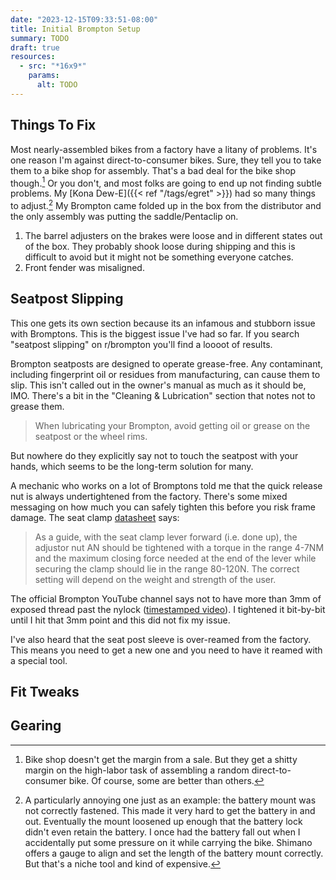 ```yaml
---
date: "2023-12-15T09:33:51-08:00"
title: Initial Brompton Setup
summary: TODO
draft: true
resources:
  - src: "*16x9*"
    params:
      alt: TODO
---
```


## Things To Fix

Most nearly-assembled bikes from a factory have a litany of problems. It's one reason I'm against direct-to-consumer bikes. Sure, they tell you to take them to a bike shop for assembly. That's a bad deal for the bike shop though.[^1] Or you don't, and most folks are going to end up not finding subtle problems. My [Kona Dew-E]({{< ref "/tags/egret" >}}) had so many things to adjust.[^2] My Brompton came folded up in the box from the distributor and the only assembly was putting the saddle/Pentaclip on.

[^1]: Bike shop doesn't get the margin from a sale. But they get a shitty margin on the high-labor task of assembling a random direct-to-consumer bike. Of course, some are better than others.
[^2]: A particularly annoying one just as an example: the battery mount was not correctly fastened. This made it very hard to get the battery in and out. Eventually the mount loosened up enough that the battery lock didn't even retain the battery. I once had the battery fall out when I accidentally put some pressure on it while carrying the bike. Shimano offers a gauge to align and set the length of the battery mount correctly. But that's a niche tool and kind of expensive.

1. The barrel adjusters on the brakes were loose and in different states out of the box. They probably shook loose during shipping and this is difficult to avoid but it might not be something everyone catches.
1. Front fender was misaligned.

## Seatpost Slipping

This one gets its own section because its an infamous and stubborn issue with Bromptons. This is the biggest issue I've had so far. If you search "seatpost slipping" on r/brompton you'll find a loooot of results.

Brompton seatposts are designed to operate grease-free. Any contaminant, including fingerprint oil or residues from manufacturing, can cause them to slip. This isn't called out in the owner's manual as much as it should be, IMO. There's a bit in the "Cleaning & Lubrication" section that notes not to grease them.

>When lubricating your Brompton, avoid getting oil or grease on the seatpost or the wheel rims.

But nowhere do they explicitly say not to touch the seatpost with your hands, which seems to be the long-term solution for many.

A mechanic who works on a lot of Bromptons told me that the quick release nut is always undertightened from the factory. There's some mixed messaging on how much you can safely tighten this before you risk frame damage. The seat clamp [datasheet](https://us.brompton.com/support/bikes/c-line/manuals-and-datasheets) says:

>As a guide, with the seat clamp lever forward (i.e. done up), the adjustor nut AN should be tightened with a torque in the range 4-7NM and the maximum closing force needed at the end of the lever while securing the clamp should lie in the range 80-120N. The correct setting will depend on the weight and strength of the user.

The official Brompton YouTube channel says not to have more than 3mm of exposed thread past the nylock ([timestamped video](https://youtu.be/KIA8ylq_-Po?si=PaZtBsdx2wN7yv4k&t=262)). I tightened it bit-by-bit until I hit that 3mm point and this did not fix my issue.

I've also heard that the seat post sleeve is over-reamed from the factory. This means you need to get a new one and you need to have it reamed with a special tool.

## Fit Tweaks

## Gearing